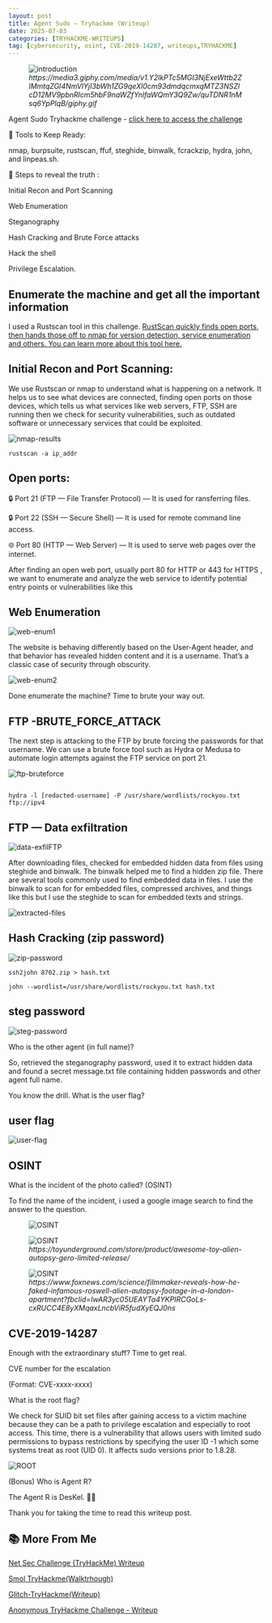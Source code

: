 ```yaml
---
layout: post
title: Agent Sudo — Tryhackme (Writeup)
date: 2025-07-03
categories: [TRYHACKME-WRITEUPS]
tag: [cybersecurity, osint, CVE-2019-14287, writeups,TRYHACKME]
---
```

<figure>
  <img src="https://media3.giphy.com/media/v1.Y2lkPTc5MGI3NjExeWttb2ZlMmtqZGI4NmVlYjI3bWh1ZG9qeXI0cm93dmdqcmxqMTZ3NSZlcD12MV9pbnRlcm5hbF9naWZfYnlfaWQmY3Q9Zw/quTDNR1nMsq6YpPIqB/giphy.gif" alt="introduction">
  <figcaption><em>https://media3.giphy.com/media/v1.Y2lkPTc5MGI3NjExeWttb2ZlMmtqZGI4NmVlYjI3bWh1ZG9qeXI0cm93dmdqcmxqMTZ3NSZlcD12MV9pbnRlcm5hbF9naWZfYnlfaWQmY3Q9Zw/quTDNR1nMsq6YpPIqB/giphy.gif</em></figcaption>
</figure>

Agent Sudo Tryhackme challenge - [click here to access the challenge](https://tryhackme.com/room/agentsudoctf)

🧰 Tools to Keep Ready:

nmap, burpsuite, rustscan, ffuf, steghide, binwalk, fcrackzip, hydra, john, and linpeas.sh.

🎯 Steps to reveal the truth :

Initial Recon and Port Scanning

Web Enumeration

Steganography

Hash Cracking and Brute Force attacks

Hack the shell

Privilege Escalation.

## Enumerate the machine and get all the important information

I used a Rustscan tool in this challenge. [RustScan quickly finds open ports, then hands those off to nmap for version detection, service enumeration and others. You can learn more about this tool here.](https://tryhackme.com/room/rustscan)

## Initial Recon and Port Scanning:

We use Rustscan or nmap to understand what is happening on a network. It helps us to see what devices are connected, finding open ports on those devices, which tells us what services like web servers, FTP, SSH are running then we check for security vulnerabilities, such as outdated software or unnecessary services that could be exploited.

![nmap-results](https://miro.medium.com/v2/resize:fit:1100/format:webp/1*lO-lwrAHCDW2L_itxMCyqg.png)

```console
rustscan -a ip_addr
```

## Open ports:

🔒 Port 21 (FTP — File Transfer Protocol) — It is used for ransferring files.

🔒 Port 22 (SSH — Secure Shell) — It is used for remote command line access.

🌐 Port 80 (HTTP — Web Server) — It is used to serve web pages over the internet.

After finding an open web port, usually port 80 for HTTP or 443 for HTTPS , we want to enumerate and analyze the web service to identify potential entry points or vulnerabilities like this

## Web Enumeration

![web-enum1](https://miro.medium.com/v2/resize:fit:1100/format:webp/1*D2CjVyajWy0imCo9ITPQ2A.jpeg)

The website is behaving differently based on the User-Agent header, and that behavior has revealed hidden content and it is a username. That’s a classic case of security through obscurity.

![web-enum2](https://miro.medium.com/v2/resize:fit:1100/format:webp/1*BnKAIWQBvSqRNPR_W0wtOA.jpeg)


Done enumerate the machine? Time to brute your way out.


## FTP -BRUTE_FORCE_ATTACK

The next step is attacking to the FTP by brute forcing the passwords for that username. We can use a brute force tool such as Hydra or Medusa to automate login attempts against the FTP service on port 21.

![ftp-bruteforce](https://miro.medium.com/v2/resize:fit:1100/format:webp/1*WYUD3o9-IarDSTJBp_0dRQ.jpeg)

```console

hydra -l [redacted-username] -P /usr/share/wordlists/rockyou.txt ftp://ipv4
```

## FTP — Data exfiltration

![data-exfilFTP](https://miro.medium.com/v2/resize:fit:1100/format:webp/1*Cx8_r2zvLwGMSvHmpiBdJA.jpeg)


After downloading files, checked for embedded hidden data from files using steghide and binwalk. The binwalk helped me to find a hidden zip file. There are several tools commonly used to find embedded data in files. I use the binwalk to scan for for embedded files, compressed archives, and things like this but I use the steghide to scan for embedded texts and strings.

![extracted-files](https://miro.medium.com/v2/resize:fit:1100/format:webp/1*VD4LLJhsfdx9KszHYEBZBQ.jpeg)


## Hash Cracking (zip password)

![zip-password](https://miro.medium.com/v2/resize:fit:1100/format:webp/1*sVyFYzuEnrc9e6h7qulPEg.jpeg)

```console
ssh2john 8702.zip > hash.txt
```

```console
john --wordlist=/usr/share/wordlists/rockyou.txt hash.txt
```


## steg password

![steg-password](https://miro.medium.com/v2/resize:fit:1100/format:webp/1*841v_znggUSzKS1bnky4SQ.jpeg)

Who is the other agent (in full name)?

So, retrieved the steganography password, used it to extract hidden data and found a secret message.txt file containing hidden passwords and other agent full name.

You know the drill.
What is the user flag?

## user flag

![user-flag](https://miro.medium.com/v2/resize:fit:1100/format:webp/1*kIIA7Q1qNg7DNpJhcHHLug.jpeg)


## OSINT

What is the incident of the photo called? (OSINT)

To find the name of the incident, i used a google image search to find the answer to the question.

<figure>
  <img src="https://miro.medium.com/v2/resize:fit:1100/format:webp/1*kJtTZe2FgbYxtoEA4MgcDw.jpeg" alt="OSINT">
  <figcaption><em></em></figcaption>
</figure>
<figure>
  <img src="https://miro.medium.com/v2/resize:fit:1100/format:webp/1*zzV139_gKPrxgGRumwPVHg.jpeg" alt="OSINT">
  <figcaption><em>https://toyunderground.com/store/product/awesome-toy-alien-autopsy-gero-limited-release/</em></figcaption>
</figure>
<figure>
  <img src="https://miro.medium.com/v2/resize:fit:1100/format:webp/1*X1JdfjA8bLH_GMe8GmkvWQ.jpeg" alt="OSINT">
  <figcaption><em>https://www.foxnews.com/science/filmmaker-reveals-how-he-faked-infamous-roswell-alien-autopsy-footage-in-a-london-apartment?fbclid=IwAR3yc05UEAYTa4YKPIRCGoLs-cxRUCC4E8yXMqaxLncbViR5fudXyEQJ0ns</em></figcaption>
</figure>


## CVE-2019-14287

Enough with the extraordinary stuff? Time to get real.

CVE number for the escalation

(Format: CVE-xxxx-xxxx)

What is the root flag?

We check for SUID bit set files after gaining access to a victim machine because they can be a path to privilege escalation and especially to root access. This time, there is a vulnerability that allows users with limited sudo permissions to bypass restrictions by specifying the user ID -1 which some systems treat as root (UID 0). It affects sudo versions prior to 1.8.28.

![ROOT](https://miro.medium.com/v2/resize:fit:1100/format:webp/1*ymxmagE2TWBaDC1rv15mdA.jpeg)

(Bonus) Who is Agent R?

The Agent R is DesKel. 🕵️‍♂️

Thank you for taking the time to read this writeup post.

## 📚 More From Me

[Net Sec Challenge (TryHackMe) Writeup](https://cyberlabyrinthx.medium.com/net-sec-challenge-tryhackme-writeup-693d52f6e35b)

[Smol TryHackme(Walktrhough)](https://cyberlabyrinthx.medium.com/smol-tryhackme-writeup-13436389ef2e)

[Glitch-TryHackme(Writeup)](https://cyberlabyrinthx.medium.com/glitch-tryhackme-writeup-276fb3a3ddbe)

[Anonymous TryHackme Challenge - Writeup](https://cyberlabyrinthx.github.io/posts/anonymous/)

